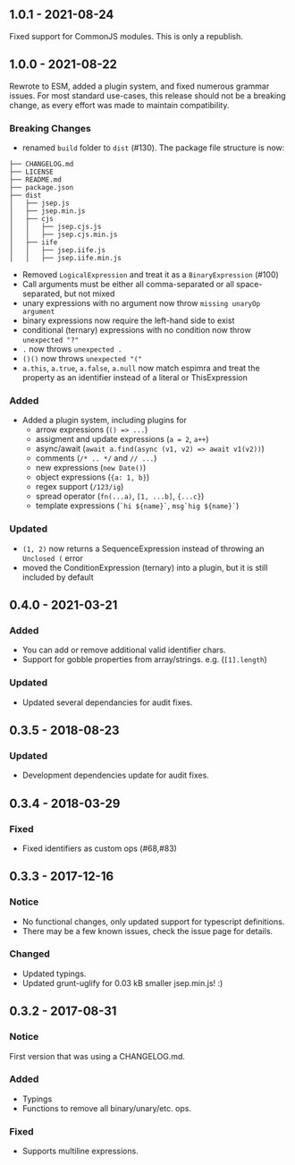 ## 1.0.1 - 2021-08-24
Fixed support for CommonJS modules. This is only a republish.

## 1.0.0 - 2021-08-22
Rewrote to ESM, added a plugin system, and fixed numerous grammar issues. For most standard use-cases, this release should not be a breaking change, as every effort was made to maintain compatibility.

### Breaking Changes
- renamed `build` folder to `dist` (#130). The package file structure is now:
```
├── CHANGELOG.md
├── LICENSE
├── README.md
├── package.json
├── dist
│   ├── jsep.js
│   ├── jsep.min.js
│   ├── cjs
│   │   ├── jsep.cjs.js
│   │   ├── jsep.cjs.min.js
│   ├── iife
│   │   ├── jsep.iife.js
│   │   ├── jsep.iife.min.js
```
- Removed `LogicalExpression` and treat it as a `BinaryExpression` (#100)
- Call arguments must be either all comma-separated or all space-separated, but not mixed
- unary expressions with no argument now throw `missing unaryOp argument`
- binary expressions now require the left-hand side to exist
- conditional (ternary) expressions with no condition now throw `unexpected "?"`
- `.` now throws `unexpected .`
- `()()` now throws `unexpected "("`
- `a.this`, `a.true`, `a.false`, `a.null` now match espimra and treat the property as an identifier instead of a literal or ThisExpression

### Added
- Added a plugin system, including plugins for
    - arrow expressions (`() => ...`)
    - assigment and update expressions (`a = 2`, `a++`)
    - async/await (`await a.find(async (v1, v2) => await v1(v2))`)
    - comments (`/* .. */` and `// ...`)
    - new expressions (`new Date()`)
    - object expressions (`{a: 1, b}`)
    - regex support (`/123/ig`)
    - spread operator (`fn(...a)`, `[1, ...b]`, `{...c}`)
    - template expressions (`` `hi ${name}` ``, `` msg`hig ${name}` ``)

### Updated
- `(1, 2)` now returns a SequenceExpression instead of throwing an `Unclosed (` error
- moved the ConditionExpression (ternary) into a plugin, but it is still included by default

## 0.4.0 - 2021-03-21
### Added
- You can add or remove additional valid identifier chars.
- Support for gobble properties from array/strings. e.g. (`[1].length`)

### Updated
- Updated several dependancies for audit fixes.

## 0.3.5 - 2018-08-23
### Updated
- Development dependencies update for audit fixes.

## 0.3.4 - 2018-03-29
### Fixed
- Fixed identifiers as custom ops (#68,#83)

## 0.3.3 - 2017-12-16
### Notice
- No functional changes, only updated support for typescript definitions.
- There may be a few known issues, check the issue page for details.
### Changed
- Updated typings.
- Updated grunt-uglify for 0.03 kB smaller jsep.min.js! :)

## 0.3.2 - 2017-08-31
### Notice
First version that was using a CHANGELOG.md.

### Added
- Typings
- Functions to remove all binary/unary/etc. ops.

### Fixed
- Supports multiline expressions. 






